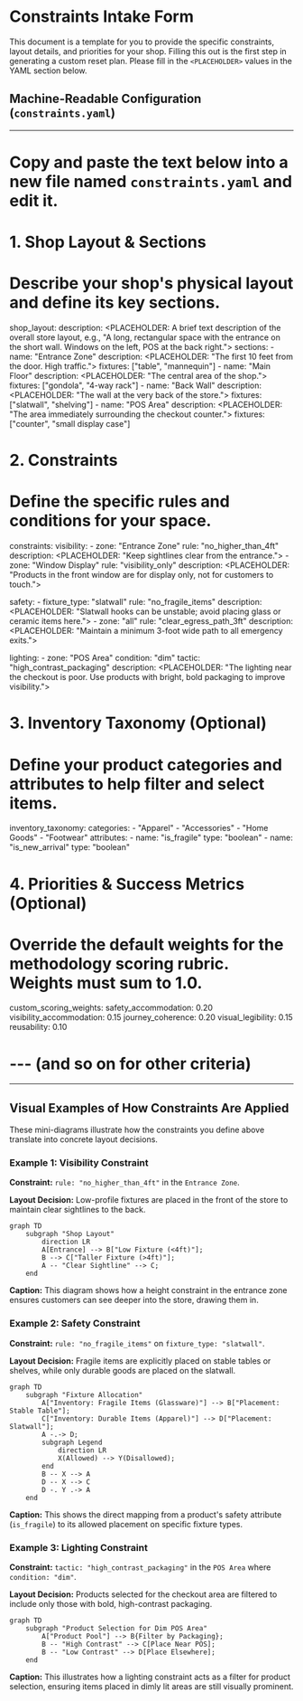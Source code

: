 # Constraints Intake Form

This document is a template for you to provide the specific constraints, layout details, and priorities for your shop. Filling this out is the first step in generating a custom reset plan. Please fill in the `<PLACEHOLDER>` values in the YAML section below.

## Machine-Readable Configuration (`constraints.yaml`)

---
# Copy and paste the text below into a new file named `constraints.yaml` and edit it.

# 1. Shop Layout & Sections
# Describe your shop's physical layout and define its key sections.
shop_layout:
  description: <PLACEHOLDER: A brief text description of the overall store layout, e.g., "A long, rectangular space with the entrance on the short wall. Windows on the left, POS at the back right.">
  sections:
    - name: "Entrance Zone"
      description: <PLACEHOLDER: "The first 10 feet from the door. High traffic.">
      fixtures: ["table", "mannequin"]
    - name: "Main Floor"
      description: <PLACEHOLDER: "The central area of the shop.">
      fixtures: ["gondola", "4-way rack"]
    - name: "Back Wall"
      description: <PLACEHOLDER: "The wall at the very back of the store.">
      fixtures: ["slatwall", "shelving"]
    - name: "POS Area"
      description: <PLACEHOLDER: "The area immediately surrounding the checkout counter.">
      fixtures: ["counter", "small display case"]

# 2. Constraints
# Define the specific rules and conditions for your space.
constraints:
  visibility:
    - zone: "Entrance Zone"
      rule: "no_higher_than_4ft"
      description: <PLACEHOLDER: "Keep sightlines clear from the entrance.">
    - zone: "Window Display"
      rule: "visibility_only"
      description: <PLACEHOLDER: "Products in the front window are for display only, not for customers to touch.">

  safety:
    - fixture_type: "slatwall"
      rule: "no_fragile_items"
      description: <PLACEHOLDER: "Slatwall hooks can be unstable; avoid placing glass or ceramic items here.">
    - zone: "all"
      rule: "clear_egress_path_3ft"
      description: <PLACEHOLDER: "Maintain a minimum 3-foot wide path to all emergency exits.">

  lighting:
    - zone: "POS Area"
      condition: "dim"
      tactic: "high_contrast_packaging"
      description: <PLACEHOLDER: "The lighting near the checkout is poor. Use products with bright, bold packaging to improve visibility.">

# 3. Inventory Taxonomy (Optional)
# Define your product categories and attributes to help filter and select items.
inventory_taxonomy:
  categories:
    - "Apparel"
    - "Accessories"
    - "Home Goods"
    - "Footwear"
  attributes:
    - name: "is_fragile"
      type: "boolean"
    - name: "is_new_arrival"
      type: "boolean"

# 4. Priorities & Success Metrics (Optional)
# Override the default weights for the methodology scoring rubric. Weights must sum to 1.0.
custom_scoring_weights:
  safety_accommodation: 0.20
  visibility_accommodation: 0.15
  journey_coherence: 0.20
  visual_legibility: 0.15
  reusability: 0.10
  # --- (and so on for other criteria)

---

## Visual Examples of How Constraints Are Applied

These mini-diagrams illustrate how the constraints you define above translate into concrete layout decisions.

### Example 1: Visibility Constraint

**Constraint:** `rule: "no_higher_than_4ft"` in the `Entrance Zone`.

**Layout Decision:** Low-profile fixtures are placed in the front of the store to maintain clear sightlines to the back.

```mermaid
graph TD
    subgraph "Shop Layout"
        direction LR
        A[Entrance] --> B["Low Fixture (<4ft)"];
        B --> C["Taller Fixture (>4ft)"];
        A -- "Clear Sightline" --> C;
    end
```
**Caption:** This diagram shows how a height constraint in the entrance zone ensures customers can see deeper into the store, drawing them in.

### Example 2: Safety Constraint

**Constraint:** `rule: "no_fragile_items"` on `fixture_type: "slatwall"`.

**Layout Decision:** Fragile items are explicitly placed on stable tables or shelves, while only durable goods are placed on the slatwall.

```mermaid
graph TD
    subgraph "Fixture Allocation"
        A["Inventory: Fragile Items (Glassware)"] --> B["Placement: Stable Table"];
        C["Inventory: Durable Items (Apparel)"] --> D["Placement: Slatwall"];
        A -.-> D;
        subgraph Legend
            direction LR
            X(Allowed) --> Y(Disallowed);
        end
        B -- X --> A
        D -- X --> C
        D -. Y .-> A
    end
```
**Caption:** This shows the direct mapping from a product's safety attribute (`is_fragile`) to its allowed placement on specific fixture types.

### Example 3: Lighting Constraint

**Constraint:** `tactic: "high_contrast_packaging"` in the `POS Area` where `condition: "dim"`.

**Layout Decision:** Products selected for the checkout area are filtered to include only those with bold, high-contrast packaging.

```mermaid
graph TD
    subgraph "Product Selection for Dim POS Area"
        A["Product Pool"] --> B{Filter by Packaging};
        B -- "High Contrast" --> C[Place Near POS];
        B -- "Low Contrast" --> D[Place Elsewhere];
    end
```
**Caption:** This illustrates how a lighting constraint acts as a filter for product selection, ensuring items placed in dimly lit areas are still visually prominent.

